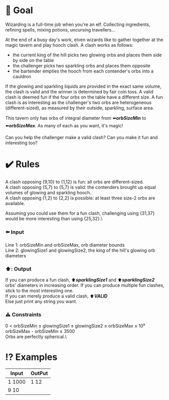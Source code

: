 # :dart: Goal
Wizarding is a full-time job when you're an elf. Collecting ingredients, refining spells, mixing potions, uncursing travellers…

At the end of a busy day's work, elven wizards like to gather together at the magic tavern and play hooch clash. A clash works as follows:

- the current king of the hill picks two glowing orbs and places them side by side on the table
- the challenger picks two sparkling orbs and places them opposite
- the bartender empties the hooch from each contender's orbs into a cauldron

If the glowing and sparkling liquids are provided in the exact same volume, the clash is valid and the winner is determined by fair coin toss. A valid clash is deemed fun if the four orbs on the table have a different size. A fun clash is as interesting as the challenger's two orbs are heterogeneous (different-sized), as measured by their outside, sparkling, surface area.

This tavern only has orbs of integral diameter from :arrow_left:***orbSizeMin*** to :arrow_left:***orbSizeMax***. As many of each as you want, it's magic!

Can you help the challenger make a valid clash? Can you make it fun and interesting too?
# :heavy_check_mark: Rules

A clash opposing {9,10} to {1,12} is fun: all orbs are different-sized.\
A clash opposing {5,7} to {5,7} is valid: the contenders brought up equal volumes of glowing and sparkling hooch.\
A clash opposing {1,2} to {2,2} is possible: at least three size-2 orbs are available.

Assuming you could use them for a fun clash, challenging using {31,37} would be more interesting than using {25,32}.\

### :arrow_left: Input
Line 1: orbSizeMin and orbSizeMax, orb diameter bounds\
Line 2: glowingSize1 and glowingSize2, the king of the hill's glowing orb diameters
### ⬆️: Output
If you can produce a fun clash, ⬆️***sparklingSize1*** and ⬆️***sparklingSize2*** orbs' diameters in increasing order. If you can produce multiple fun clashes, stick to the most interesting one.\
If you can merely produce a valid clash, ⬆️***VALID***\
Else just print any string you want.
### ⚠️ Constraints
0 < orbSizeMin ≤ glowingSize1 ≤ glowingSize2 ≤ orbSizeMax ≤ 10⁵\
orbSizeMax - orbSizeMin ≤ 3500\
Orbs are perfectly spherical.\

# :interrobang: Examples
|Input| OutPut|
|-----|-------|
|1 1000|1 12|
|9 10| |
